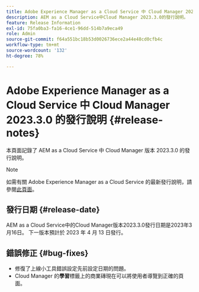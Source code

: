 ```yaml
---
title: Adobe Experience Manager as a Cloud Service 中 Cloud Manager 2023.3.0 的發行說明
description: AEM as a Cloud Service中Cloud Manager 2023.3.0的發行說明。
feature: Release Information
exl-id: 75fa0ba3-fa16-4ce1-96dd-514b7a9eca49
role: Admin
source-git-commit: f64a551bc18b53d0026736ece2a44e48cd0cfb4c
workflow-type: tm+mt
source-wordcount: '132'
ht-degree: 78%

---
```


# Adobe Experience Manager as a Cloud Service 中 Cloud Manager 2023.3.0 的發行說明 {#release-notes}

本頁面記錄了 AEM as a Cloud Service 中 Cloud Manager 版本 2023.3.0 的發行說明。

>[!NOTE]
>
>如需有關 Adobe Experience Manager as a Cloud Service 的最新發行說明，請參閱[此頁面](/help/release-notes/release-notes-cloud/release-notes-current.md)。

## 發行日期 {#release-date}

AEM as a Cloud Service中的Cloud Manager版本2023.3.0發行日期是2023年3月16日。 下一版本預計於 2023 年 4 月 13 日發行。

## 錯誤修正 {#bug-fixes}

* 修復了上線小工具錯誤設定先前設定日期的問題。
* Cloud Manager 的&#x200B;**學習**&#x200B;標籤上的商業磚現在可以將使用者導覽到正確的頁面。
